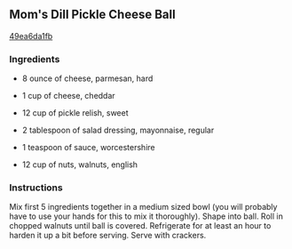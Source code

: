 ## Mom's Dill Pickle Cheese Ball

[49ea6da1fb](http://www.food.com/recipe/moms-dill-pickle-cheese-ball-276112)

### Ingredients

 - 8 ounce of cheese, parmesan, hard

 - 1 cup of cheese, cheddar

 - 12 cup of pickle relish, sweet

 - 2 tablespoon of salad dressing, mayonnaise, regular

 - 1 teaspoon of sauce, worcestershire

 - 12 cup of nuts, walnuts, english

### Instructions

Mix first 5 ingredients together in a medium sized bowl (you will probably have to use your hands for this to mix it thoroughly). Shape into ball. Roll in chopped walnuts until ball is covered. Refrigerate for at least an hour to harden it up a bit before serving. Serve with crackers.